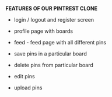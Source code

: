 **FEATURES OF OUR PINTREST CLONE**
- login / logout and register screen

- profile page with boards

- feed - feed page with all different pins

- save pins in a particular board
- delete pins from particular board
- edit pins
- upload pins